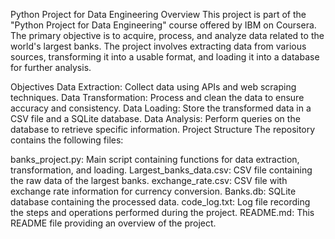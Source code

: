 Python Project for Data Engineering
Overview
This project is part of the "Python Project for Data Engineering" course offered by IBM on Coursera. The primary objective is to acquire, process, and analyze data related to the world's largest banks. The project involves extracting data from various sources, transforming it into a usable format, and loading it into a database for further analysis.

Objectives
Data Extraction: Collect data using APIs and web scraping techniques.
Data Transformation: Process and clean the data to ensure accuracy and consistency.
Data Loading: Store the transformed data in a CSV file and a SQLite database.
Data Analysis: Perform queries on the database to retrieve specific information.
Project Structure
The repository contains the following files:

banks_project.py: Main script containing functions for data extraction, transformation, and loading.
Largest_banks_data.csv: CSV file containing the raw data of the largest banks.
exchange_rate.csv: CSV file with exchange rate information for currency conversion.
Banks.db: SQLite database containing the processed data.
code_log.txt: Log file recording the steps and operations performed during the project.
README.md: This README file providing an overview of the project.
